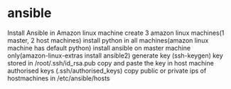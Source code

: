 # ansible
Install Ansible in Amazon linux machine
create 3 amazon linux machines(1 master, 2 host machines)
install python in all machines(amazon linux machine has default python)
install ansible on master machine only(amazon-linux-extras install ansible2)
generate key (ssh-keygen) key stored in /root/.ssh/id_rsa.pub
copy and paste the key in host machine authorised keys (.ssh/authorised_keys)
copy public or private ips of hostmachines in /etc/ansible/hosts 
